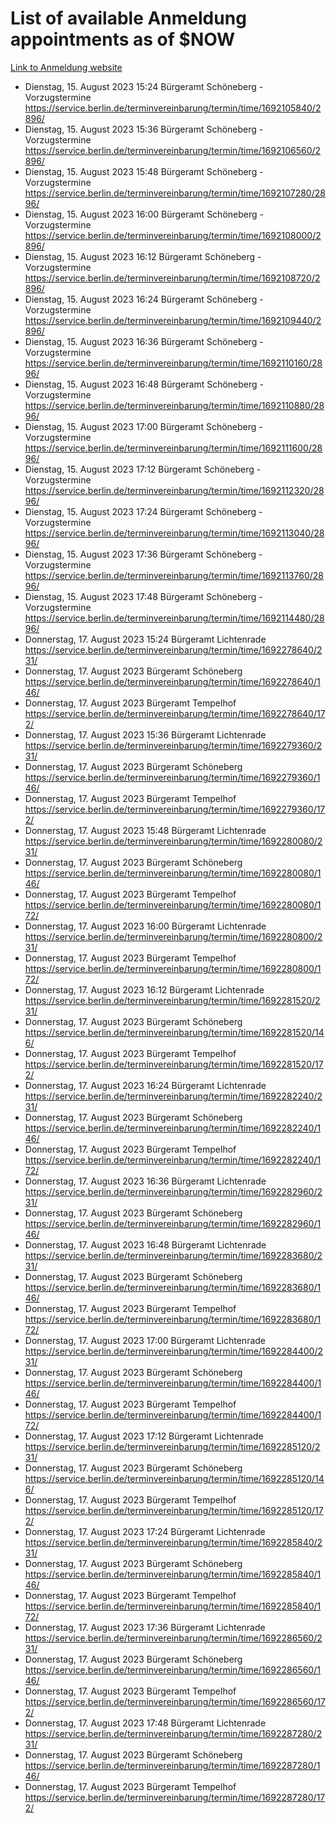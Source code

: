 # List of available Anmeldung appointments as of $NOW
[Link to Anmeldung website](https://service.berlin.de/terminvereinbarung/termin/tag.php?termin=1&anliegen[]=120686&dienstleisterlist=122210,122217,327316,122219,327312,122227,327314,122231,327346,122243,327348,122254,122252,329742,122260,329745,122262,329748,122271,327278,122273,327274,122277,327276,330436,122280,327294,122282,327290,122284,327292,122291,327270,122285,327266,122286,327264,122296,327268,150230,329760,122297,327286,122294,327284,122312,329763,122314,329775,122304,327330,122311,327334,122309,327332,317869,122281,327352,122279,329772,122283,122276,327324,122274,327326,122267,329766,122246,327318,122251,327320,122257,327322,122208,327298,122226,327300&herkunft=http%3A%2F%2Fservice.berlin.de%2Fdienstleistung%2F120686%2F)
- Dienstag, 15. August 2023 15:24 Bürgeramt Schöneberg - Vorzugstermine https://service.berlin.de/terminvereinbarung/termin/time/1692105840/2896/
- Dienstag, 15. August 2023 15:36 Bürgeramt Schöneberg - Vorzugstermine https://service.berlin.de/terminvereinbarung/termin/time/1692106560/2896/
- Dienstag, 15. August 2023 15:48 Bürgeramt Schöneberg - Vorzugstermine https://service.berlin.de/terminvereinbarung/termin/time/1692107280/2896/
- Dienstag, 15. August 2023 16:00 Bürgeramt Schöneberg - Vorzugstermine https://service.berlin.de/terminvereinbarung/termin/time/1692108000/2896/
- Dienstag, 15. August 2023 16:12 Bürgeramt Schöneberg - Vorzugstermine https://service.berlin.de/terminvereinbarung/termin/time/1692108720/2896/
- Dienstag, 15. August 2023 16:24 Bürgeramt Schöneberg - Vorzugstermine https://service.berlin.de/terminvereinbarung/termin/time/1692109440/2896/
- Dienstag, 15. August 2023 16:36 Bürgeramt Schöneberg - Vorzugstermine https://service.berlin.de/terminvereinbarung/termin/time/1692110160/2896/
- Dienstag, 15. August 2023 16:48 Bürgeramt Schöneberg - Vorzugstermine https://service.berlin.de/terminvereinbarung/termin/time/1692110880/2896/
- Dienstag, 15. August 2023 17:00 Bürgeramt Schöneberg - Vorzugstermine https://service.berlin.de/terminvereinbarung/termin/time/1692111600/2896/
- Dienstag, 15. August 2023 17:12 Bürgeramt Schöneberg - Vorzugstermine https://service.berlin.de/terminvereinbarung/termin/time/1692112320/2896/
- Dienstag, 15. August 2023 17:24 Bürgeramt Schöneberg - Vorzugstermine https://service.berlin.de/terminvereinbarung/termin/time/1692113040/2896/
- Dienstag, 15. August 2023 17:36 Bürgeramt Schöneberg - Vorzugstermine https://service.berlin.de/terminvereinbarung/termin/time/1692113760/2896/
- Dienstag, 15. August 2023 17:48 Bürgeramt Schöneberg - Vorzugstermine https://service.berlin.de/terminvereinbarung/termin/time/1692114480/2896/
- Donnerstag, 17. August 2023 15:24 Bürgeramt Lichtenrade https://service.berlin.de/terminvereinbarung/termin/time/1692278640/231/
- Donnerstag, 17. August 2023  Bürgeramt Schöneberg https://service.berlin.de/terminvereinbarung/termin/time/1692278640/146/
- Donnerstag, 17. August 2023  Bürgeramt Tempelhof https://service.berlin.de/terminvereinbarung/termin/time/1692278640/172/
- Donnerstag, 17. August 2023 15:36 Bürgeramt Lichtenrade https://service.berlin.de/terminvereinbarung/termin/time/1692279360/231/
- Donnerstag, 17. August 2023  Bürgeramt Schöneberg https://service.berlin.de/terminvereinbarung/termin/time/1692279360/146/
- Donnerstag, 17. August 2023  Bürgeramt Tempelhof https://service.berlin.de/terminvereinbarung/termin/time/1692279360/172/
- Donnerstag, 17. August 2023 15:48 Bürgeramt Lichtenrade https://service.berlin.de/terminvereinbarung/termin/time/1692280080/231/
- Donnerstag, 17. August 2023  Bürgeramt Schöneberg https://service.berlin.de/terminvereinbarung/termin/time/1692280080/146/
- Donnerstag, 17. August 2023  Bürgeramt Tempelhof https://service.berlin.de/terminvereinbarung/termin/time/1692280080/172/
- Donnerstag, 17. August 2023 16:00 Bürgeramt Lichtenrade https://service.berlin.de/terminvereinbarung/termin/time/1692280800/231/
- Donnerstag, 17. August 2023  Bürgeramt Tempelhof https://service.berlin.de/terminvereinbarung/termin/time/1692280800/172/
- Donnerstag, 17. August 2023 16:12 Bürgeramt Lichtenrade https://service.berlin.de/terminvereinbarung/termin/time/1692281520/231/
- Donnerstag, 17. August 2023  Bürgeramt Schöneberg https://service.berlin.de/terminvereinbarung/termin/time/1692281520/146/
- Donnerstag, 17. August 2023  Bürgeramt Tempelhof https://service.berlin.de/terminvereinbarung/termin/time/1692281520/172/
- Donnerstag, 17. August 2023 16:24 Bürgeramt Lichtenrade https://service.berlin.de/terminvereinbarung/termin/time/1692282240/231/
- Donnerstag, 17. August 2023  Bürgeramt Schöneberg https://service.berlin.de/terminvereinbarung/termin/time/1692282240/146/
- Donnerstag, 17. August 2023  Bürgeramt Tempelhof https://service.berlin.de/terminvereinbarung/termin/time/1692282240/172/
- Donnerstag, 17. August 2023 16:36 Bürgeramt Lichtenrade https://service.berlin.de/terminvereinbarung/termin/time/1692282960/231/
- Donnerstag, 17. August 2023  Bürgeramt Schöneberg https://service.berlin.de/terminvereinbarung/termin/time/1692282960/146/
- Donnerstag, 17. August 2023 16:48 Bürgeramt Lichtenrade https://service.berlin.de/terminvereinbarung/termin/time/1692283680/231/
- Donnerstag, 17. August 2023  Bürgeramt Schöneberg https://service.berlin.de/terminvereinbarung/termin/time/1692283680/146/
- Donnerstag, 17. August 2023  Bürgeramt Tempelhof https://service.berlin.de/terminvereinbarung/termin/time/1692283680/172/
- Donnerstag, 17. August 2023 17:00 Bürgeramt Lichtenrade https://service.berlin.de/terminvereinbarung/termin/time/1692284400/231/
- Donnerstag, 17. August 2023  Bürgeramt Schöneberg https://service.berlin.de/terminvereinbarung/termin/time/1692284400/146/
- Donnerstag, 17. August 2023  Bürgeramt Tempelhof https://service.berlin.de/terminvereinbarung/termin/time/1692284400/172/
- Donnerstag, 17. August 2023 17:12 Bürgeramt Lichtenrade https://service.berlin.de/terminvereinbarung/termin/time/1692285120/231/
- Donnerstag, 17. August 2023  Bürgeramt Schöneberg https://service.berlin.de/terminvereinbarung/termin/time/1692285120/146/
- Donnerstag, 17. August 2023  Bürgeramt Tempelhof https://service.berlin.de/terminvereinbarung/termin/time/1692285120/172/
- Donnerstag, 17. August 2023 17:24 Bürgeramt Lichtenrade https://service.berlin.de/terminvereinbarung/termin/time/1692285840/231/
- Donnerstag, 17. August 2023  Bürgeramt Schöneberg https://service.berlin.de/terminvereinbarung/termin/time/1692285840/146/
- Donnerstag, 17. August 2023  Bürgeramt Tempelhof https://service.berlin.de/terminvereinbarung/termin/time/1692285840/172/
- Donnerstag, 17. August 2023 17:36 Bürgeramt Lichtenrade https://service.berlin.de/terminvereinbarung/termin/time/1692286560/231/
- Donnerstag, 17. August 2023  Bürgeramt Schöneberg https://service.berlin.de/terminvereinbarung/termin/time/1692286560/146/
- Donnerstag, 17. August 2023  Bürgeramt Tempelhof https://service.berlin.de/terminvereinbarung/termin/time/1692286560/172/
- Donnerstag, 17. August 2023 17:48 Bürgeramt Lichtenrade https://service.berlin.de/terminvereinbarung/termin/time/1692287280/231/
- Donnerstag, 17. August 2023  Bürgeramt Schöneberg https://service.berlin.de/terminvereinbarung/termin/time/1692287280/146/
- Donnerstag, 17. August 2023  Bürgeramt Tempelhof https://service.berlin.de/terminvereinbarung/termin/time/1692287280/172/
